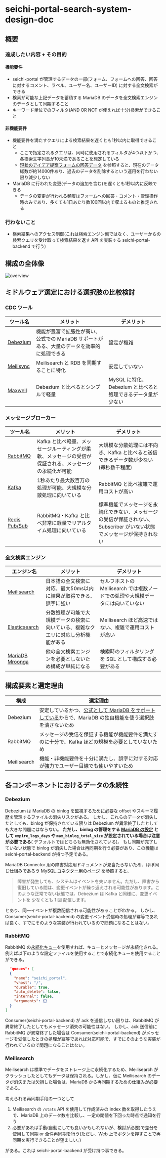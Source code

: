 # seichi-portal-search-system-design-doc

## 概要

### 達成したい内容 + その目的

#### 機能要件

- seichi-portal が管理するデータの一部(フォーム、フォームへの回答、回答に対するコメント、ラベル、ユーザー名、ユーザーID)
  に対する全文検索ができる
- 検索が可能な上記データを蓄積する MariaDB のデータを全文検索エンジンのデータとして同期すること
- キーワード単位でのフィルタ(AND OR NOT が使えれば十分)検索ができること

#### 非機能要件

- 機能要件を満たすクエリによる検索結果を遅くとも1秒以内に取得できること
    - ここで指定されるクエリは、同時に使用されるフィルタが4つ以下かつ、各検索文字列長が10未満であることを想定している
    - [現状のアイデア提案フォームの回答データ](https://redmine.seichi.click/projects/idea/issues)
      を参照すると、現在のデータ総数が約14000件あり、過去のデータを削除するという運用を行わない限り減少しない
- MariaDB に行われた変更(データの追加を含む)を遅くとも1秒以内に反映できる
    - データの変更が行われる頻度はフォームへの回答・コメント・管理操作時のみであり、多くても1日あたり数100回以内で収まるものと推定される

### 行わないこと

- 検索結果へのアクセス制御(これは検索エンジン側ではなく、ユーザーからの検索クエリを受け取って検索結果を返す API を実装する
  seichi-portal-backend で行う)

## 構成の全体像

![overview](./search-system-overview.drawio.svg)

## ミドルウェア選定における選択肢の比較検討

### CDC ツール

| ツール名                                               | メリット                                               | デメリット                                 |
|----------------------------------------------------|----------------------------------------------------|---------------------------------------|
| [Debezium](https://debezium.io/)                   | 機能が豊富で拡張性が高い、公式での MariaDB サポートがある、大量のデータを効率的に処理できる | 設定が複雑                                 |
| [Meilisync](https://github.com/long2ice/meilisync) | Meilisearch と RDB を同期することに特化                       | 安定していない                               |
| [Maxwell](https://github.com/zendesk/maxwell)      | Debezium と比べるとシンプルで軽量                              | MySQL に特化、Debezium と比べると処理できるデータ量が少ない |

### メッセージブローカー

| ツール名                                                                   | メリット                                                   | デメリット                                                             |
|------------------------------------------------------------------------|--------------------------------------------------------|-------------------------------------------------------------------|
| [RabbitMQ](https://www.rabbitmq.com/)                                  | Kafka と比べ軽量、メッセージルーティングが柔軟、メッセージの受信が保証される、メッセージの永続化が可能 | 大規模な分散処理には不向き、Kafka と比べると送信できるデータ数が少ない(毎秒数千程度)                    |
| [Kafka](https://kafka.apache.org/)                                     | 1秒あたり最大数百万の処理が可能、大規模な分散処理に向いている                        | RabbitMQ と比べ複雑で運用コストが高い                                           |
| [Redis Pub/Sub](https://redis.io/docs/latest/develop/interact/pubsub/) | RabbitMQ・Kafka と比べ非常に軽量でリアルタイム処理に向いている                 | 標準機能でメッセージを永続化できない、メッセージの受信が保証されない、Subscriber がいない状態でメッセージが保持されない |

### 全文検索エンジン

| エンジン名                                                          | メリット                                      | デメリット                                          |
|----------------------------------------------------------------|-------------------------------------------|------------------------------------------------|
| [Meilisearch](https://www.meilisearch.com/)                    | 日本語の全文検索に対応、最大50ms以内に結果が取得できる、誤字に強い       | セルフホストの Meilisearch では複数ノードでの処理や大規模データには向いていない |
| [Elasticsearch](https://www.elastic.co/jp/elasticsearch)       | 分散処理が可能で大規模データの検索に向いている、複雑なクエリに対応し分析機能がある | Meilisearch ほど高速ではない、複雑で運用コストが高い               |
| [MariaDB Mroonga](https://mariadb.com/kb/en/mroonga-overview/) | 他の全文検索エンジンを必要としないため構成が単純になる               | 検索時のフィルタリングを SQL として構成する必要がある                  |

## 構成要素と選定理由

| 構成          | 選定理由                                                                                                                                         |
|-------------|----------------------------------------------------------------------------------------------------------------------------------------------|
| Debezium    | 安定しているかつ、[公式として MariaDB をサポートしている](https://debezium.io/documentation/reference/stable/connectors/mariadb.html)からで、MariaDB の独自機能を使う選択肢を潰さないため |
| RabbitMQ    | メッセージの受信を保証する機能が機能要件を満たすのに十分で、Kafka ほどの規模を必要としていないため                                                                                         |
| Meilisearch | 機能・非機能要件を十分に満たし、誤字に対する対応が強力でユーザー目線でも使いやすいため                                                                                                  |

## 各コンポーネントにおけるデータの永続性

### Debezium

Debezium は MariaDB の binlog を監視するために必要な offset やスキーマ履歴を管理するファイルの消失リスクがある。
しかし、これらのデータが消失したとしても、binlog が保持されている限りは Debezium が異常終了したとしても大きな問題にはならない。
**ただし、binlog の管理をする [MariaDB の設定](https://mariadb.com/kb/en/using-and-maintaining-the-binary-log/)
として `expire_logs_days` や `max_binlog_total_size` が設定されている場合は注意が必要である**(
デフォルトではどちらも無効化されている)。
もし同期が完了していない状態で binlog が消失した場合は再同期を行う必要があり、この機能は seichi-portal-backend が持つ予定である。

MariaDB Connector
用の障害対応用ドキュメントが見当たらないため、ほぼ同じ仕組みであろう [MySQL コネクター用のページ](https://docs.redhat.com/ja/documentation/red_hat_integration/2022.q1/html/debezium_user_guide/how-debezium-mysql-connectors-handle-faults-and-problems#how-debezium-mysql-connectors-handle-faults-and-problems)
を参照すると、

> 障害が発生しても、システムはイベントを失いません。ただし、障害から復旧している間は、変更イベントが繰り返えされる可能性があります。このような正常でない状態では、Debezium
> は Kafka と同様に、変更イベントを 少なくとも 1 回 配信します。

とあり、同一イベントが複数配信される可能性があることがわかる。
しかし、Consumer(seichi-portal-backend) の変更イベント受信時の処理が冪等であれば良く、すでにそのような実装が行われているので問題になることはない。

### RabbitMQ

RabbitMQ の[永続化キュー](https://www.rabbitmq.com/docs/queues#durability)を使用すれば、キューとメッセージが永続化される。
例えば以下のような設定ファイルを使用することで永続化キューを使用することができる。

```json
  "queues": [
  {
    "name": "seichi_portal",
    "vhost": "/",
    "durable": true,
    "auto_delete": false,
    "internal": false,
    "arguments": {}
  }
]
```

Consumer(seichi-portal-backend) が ack を送信しない限りは、RabbitMQ が異常終了したとしてもメッセージ消失の可能性はない。
しかし、ack 送信前に RabbitMQ が異常終了した場合は Consumer(seichi-portal-backend)
がメッセージを受信したときの処理が冪等であれば対応可能で、すでにそのような実装が行われているので問題になることはない。

### Meilisearch

Meilisearch は標準でデータをストレージ上に永続化するため、Meilisearch がクラッシュしたとしてもデータは保持される。しかし、仮に
Meilisearch のデータが消失または欠損した場合は、MariaDB から再同期するための仕組みが必要である。

考えられる再同期手段の一つとして

1. Meilisearch の `/stats` API を使用して作成済みの index 数を取得したうえで、MariaDB 上のデータ数を比較し、一定の閾値を下回った時点で通知を行う
2. 必要があれば手動(自動にしても良いかもしれないが、検討が必要)で差分を使用して同期 or 全件再同期を行う(ただし、Web
   上でボタンを押すことで再同期を実行できることが望ましい。)

がある。これは seichi-portal-backend が受け持つ事できる。
